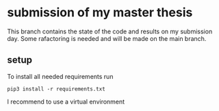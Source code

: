 # submission of my master thesis
This branch contains the state of the code and results on my submission day. Some rafactoring is needed and will be made on the main branch.

## setup
To install all needed requirements run
```
pip3 install -r requirements.txt

```

I recommend to use a virtual environment
